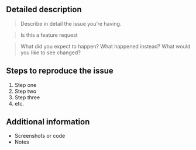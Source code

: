 <!-- Feel free to remove sections that aren’t relevant.

## Title line template: [Title]: Brief description

-->

## Detailed description

> Describe in detail the issue you’re having.

> Is this a feature request

> What did you expect to happen? What happened instead? What would you like to
> see changed?

## Steps to reproduce the issue

<!--

	{{GITHUB_REPO}}

-->

<!-- NOTES -->

1. Step one
2. Step two
3. Step three
4. etc.

## Additional information

- Screenshots or code
- Notes
